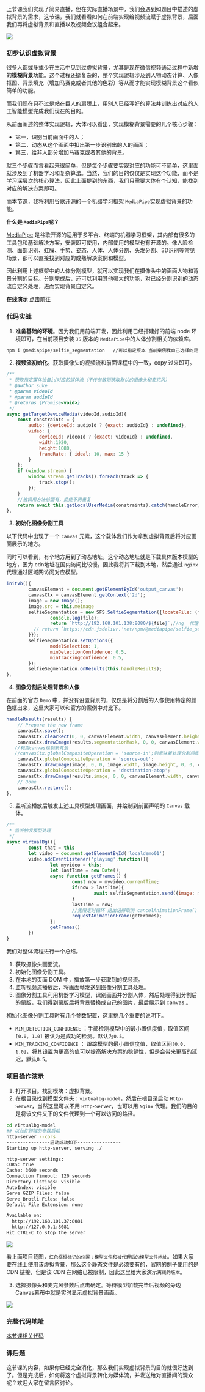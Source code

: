 上节课我们实现了简易直播，但在实际直播场景中，我们会遇到如题目中描述的虚拟背景的需求，这节课，我们就看看如何在前端实现给视频流赋于虚拟背景，后面我们再将虚拟背景和直播以及视频会议组合起来。

![](https://p3-juejin.byteimg.com/tos-cn-i-k3u1fbpfcp/28fb5b5cce164fb69259e3ef8981e609~tplv-k3u1fbpfcp-jj-mark:3024:0:0:0:q75.awebp)

### 初步认识虚拟背景

很多人都或多或少在生活中见到过虚拟背景，尤其是现在微信视频通话过程中新增的**模糊背景**功能。这个过程还挺复杂的，整个实现逻辑涉及到人物动态计算、人像抠图、背景填充（增加马赛克或者其他的色彩）等从而才能实现模糊背景这个看似简单的功能。

而我们现在只不过是站在巨人的肩膀上，用别人已经写好的算法并训练出对应的人工智能模型完成我们现在的目的。

从前面阐述的整体实现逻辑，大体可以看出，实现模糊背景需要的几个核心步骤：

- 第一，识别当前画面中的人；
- 第二，动态从这个画面中扣出第一步识别出的人的画面；
- 第三，给非人部分增加马赛克或者其他的背景。

就三个步骤而言看起来很简单，但是每个步骤要实现对应的功能可不简单，这里面就涉及到了机器学习和复杂算法。当然，我们的目的仅仅是实现这个功能，而不是学习深层次的核心算法，因此上面提到的东西，我们只需要大体有个认知，能找到对应的解决方案即可。

而本节课，我将利用谷歌开源的一个机器学习框架 `MediaPipe`实现虚拟背景的功能。

**什么是 `MediaPipe`呢？**

[MediaPipe](https://google.github.io/mediapipe/) 是谷歌开源的适用于多平台、终端的机器学习框架，其内部有很多的工具包和基础解决方案，安装即可使用，内部使用的模型也有开源的。像人脸检测、面部识别、虹膜、手势、姿态、人体、人体分割、头发分割、3D识别等常见场景，都可以直接找到对应的成熟解决案例和模型。

因此利用上述框架中的人体分割模型，就可以实现我们在摄像头中的画面人物和背景分割的目标。分割完成后，还可以利用其他强大的功能，对已经分割识别的动态流自定义处理，进而实现背景自定义。

**在线演示** [点击前往](https://google.github.io/mediapipe/getting_started/javascript.html)

### 代码实战

1. **准备基础的环境**。因为我们用前端开发，因此利用已经搭建好的前端 node 环境即可，在当前项目安装 `JS` 版本的 `MediaPipe`中的人体分割相关的依赖库。
```bash
npm i @mediapipe/selfie_segmentation   //可以指定版本 当前案例我自己选择的是 ^0.1.1632777926
```

2. **视频流初始化**。获取摄像头的视频流和前面课程中的一致，copy 过来即可。
```js
/**
 * 获取指定媒体设备id对应的媒体流（不传参数则获取默认的摄像头和麦克风）
 * @author suke
 * @param videoId
 * @param audioId
 * @returns {Promise<void>}
 */
async getTargetDeviceMedia(videoId,audioId){
    const constraints = {
        audio: {deviceId: audioId ? {exact: audioId} : undefined},
        video: {
            deviceId: videoId ? {exact: videoId} : undefined,
            width:1920,
            height:1080,
            frameRate: { ideal: 10, max: 15 }
        }
    };
    if (window.stream) {
        window.stream.getTracks().forEach(track => {
            track.stop();
        });
    }
    //被调用方法前面有，此处不再重复
    return await this.getLocalUserMedia(constraints).catch(handleError);
},
```

3. **初始化图像分割工具**

以下代码中出现了一个 `canvas` 元素，这个载体我们作为拿到虚拟背景后将对应画面展示的地方。

同时可以看到，有个地方用到了动态地址，这个动态地址就是下载具体版本模型的地方，因为 cdn地址在国内访问比较慢，因此我将其下载到本地，然后通过 `nginx` 代理通过区域网访问对应模型。
```js
initVb(){
        canvasElement = document.getElementById('output_canvas');
        canvasCtx = canvasElement.getContext('2d');
        image = new Image();
        image.src = this.meimage
        selfieSegmentation = new SFS.SelfieSegmentation({locateFile: (file) => {
                console.log(file);
                return `http://192.168.101.138:8080/${file}`;//ng  代理模型文件夹
          // return `https://cdn.jsdelivr.'net/npm/@mediapipe/selfie_segmentation@0.1.1632777926/${file}`;
        }});                                
        selfieSegmentation.setOptions({
                modelSelection: 1,
                minDetectionConfidence: 0.5,
                minTrackingConfidence: 0.5,
        });
        selfieSegmentation.onResults(this.handleResults);
},
```

4. **图像分割后处理背景和人像**

在前面的官方 `Demo` 中，并没有设置背景的，仅仅是将分割后的人像使用特定的颜色框出来，这里大家可以和官方的案例中对比下。
```js
handleResults(results) {
    // Prepare the new frame
    canvasCtx.save();
    canvasCtx.clearRect(0, 0, canvasElement.width, canvasElement.height);
    canvasCtx.drawImage(results.segmentationMask, 0, 0, canvasElement.width, canvasElement.height);
   //利用canvas绘制新背景 
   //canvasCtx.globalCompositeOperation = 'source-in';则意味着处理分割后图像中的人体。 
    canvasCtx.globalCompositeOperation = 'source-out';
    canvasCtx.drawImage(image, 0, 0, image.width, image.height, 0, 0, canvasElement.width, canvasElement.height);
    canvasCtx.globalCompositeOperation = 'destination-atop';
    canvasCtx.drawImage(results.image, 0, 0, canvasElement.width, canvasElement.height);
    // Done
    canvasCtx.restore();
},
```

5. 监听流播放后触发上述工具模型处理画面，并绘制到前面声明的 `Canvas` 载体。
```js
/**
 * 监听触发模型处理
 */
async virtualBg(){
        const that = this
        let video = document.getElementById('localdemo01')
        video.addEventListener('playing',function(){
                let myvideo = this;
                let lastTime = new Date();
                async function getFrames() {
                        const now = myvideo.currentTime;
                        if(now > lastTime){
                                await selfieSegmentation.send({image: myvideo});
                        }
                        lastTime = now;
                        //无限定时循环 退出记得取消 cancelAnimationFrame() 
                        requestAnimationFrame(getFrames);
                };
                getFrames()
        })
}
```

我们对整体流程进行一个总结。

1. 获取摄像头画面流。
2. 初始化图像分割工具。
3. 在本地的页面 DOM 中，播放第一步获取到的视频流。
4. 监听视频流播放后，将画面帧发送到图像分割工具处理。
5. 图像分割工具利用机器学习模型，识别画面并分割人体，然后处理得到分割后的蒙版，我们得到蒙版后将背景替换成自己的图片，最后展示到 canvas 。

初始化图像分割工具时有几个参数配置，这里挑几个重要的说明下。

- `MIN_DETECTION_CONFIDENCE` ：手部检测模型中的最小置信度值，取值区间`[0.0, 1.0]` 被认为是成功的检测。默认为`0.5`。
- `MIN_TRACKING_CONFIDENCE` ： 跟踪模型的最小置信度值，取值区间`[0.0, 1.0]`，将其设置为更高的值可以提高解决方案的稳健性，但是会带来更高的延迟，默认`0.5`。

### 项目操作演示

1. 打开项目。找到模块：虚拟背景。
2. 在根目录找到模型文件夹：`virtualbg-model`，然后在根目录启动 `Http-Server`，当然这里可以不用 `Http-Server`，也可以用 `Nginx` 代理。我们的目的是将该文件夹下的文件代理到一个可以访问的路径。
```bash
cd virtualbg-model 
## 以允许跨域的参数启动
http-server --cors
----------------启动成功如下----------------
Starting up http-server, serving ./

http-server settings:
CORS: true
Cache: 3600 seconds
Connection Timeout: 120 seconds
Directory Listings: visible
AutoIndex: visible
Serve GZIP Files: false
Serve Brotli Files: false
Default File Extension: none

Available on:
  http://192.168.101.37:8081
  http://127.0.0.1:8081
Hit CTRL-C to stop the server
```

![](https://p3-juejin.byteimg.com/tos-cn-i-k3u1fbpfcp/6b0730fcdabc46f69b38704b3ad04014~tplv-k3u1fbpfcp-jj-mark:3024:0:0:0:q75.awebp)

看上面项目截图，`红色框框标记的位置：模型文件和被代理后的模型文件地址`。如果大家要在线上使用该虚拟背景，那么这个静态文件是必须要有的，官网的例子使用的是 CDN 链接，但是该 CDN 在网络已被限制，因此这里给大家演示`离线的版本`。

3. 选择摄像头和麦克风参数后点击确定。等待模型加载完毕后视频的旁边 Canvas幕布中就是实时显示虚拟背景画面。

![](https://p3-juejin.byteimg.com/tos-cn-i-k3u1fbpfcp/7fb74d4ad7744b24bfc06928ebe917d4~tplv-k3u1fbpfcp-jj-mark:3024:0:0:0:q75.awebp)

### 完整代码地址

[本节课相关代码](https://github.com/wangsrGit119/suke-webrtc-course/blob/main/webrtc-link-demo/src/views/virtualbg.vue)

### 课后题

这节课的内容，如果你已经完全消化，那么我们实现虚拟背景的目的就很好达到了。但是完成后，如何将这个虚拟背景转化为媒体流，并发送给对直播间的观众呢？欢迎大家在留言区讨论。